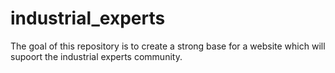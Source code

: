 # industrial_experts

The goal of this repository is to create a strong base for a website which will supoort the industrial experts community.
